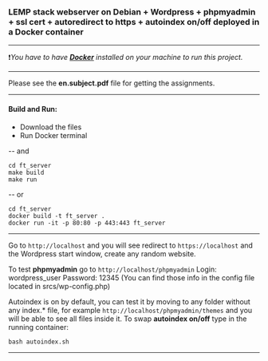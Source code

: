 
### LEMP stack webserver on Debian + Wordpress + phpmyadmin + ssl cert + autoredirect to https + autoindex on/off deployed in a Docker container

------------
❗*You have to have [**Docker**](http://www.docker.com/) installed on your machine to run this project.*

------------
Please see the **en.subject.pdf** file for getting the assignments.

------------
#### Build and Run:

- Download the files
- Run Docker terminal

-- and
```
cd ft_server
make build
make run
```
-- or
```
cd ft_server
docker build -t ft_server .
docker run -it -p 80:80 -p 443:443 ft_server
```

------------
Go to `http://localhost` and you will see redirect to `https://localhost` and the Wordpress start window, create any random website.

To test **phpmyadmin** go to `http://localhost/phpmyadmin`
Login: wordpress_user
Password: 12345
(You can find those info in the config file located in srcs/wp-config.php)

Autoindex is on by default, you can test it by moving to any folder without any index.&ast;  file, for example `http://localhost/phpmyadmin/themes` and you will be able to see all files inside it. To swap **autoindex on/off** type in the running container: 
```
bash autoindex.sh
```

------------
